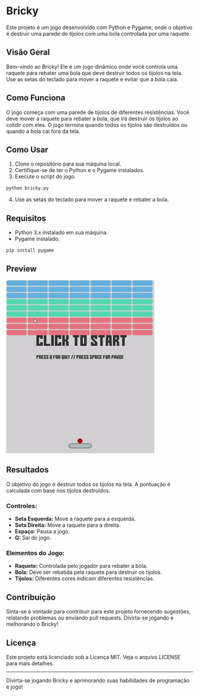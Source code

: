# Bricky

Este projeto é um jogo desenvolvido com Python e Pygame, onde o objetivo é destruir uma parede de tijolos com uma bola controlada por uma raquete.

## Visão Geral

Bem-vindo ao Bricky! Ele é um jogo dinâmico onde você controla uma raquete para rebater uma bola que deve destruir todos os tijolos na tela. Use as setas do teclado para mover a raquete e evitar que a bola caia.

## Como Funciona

O jogo começa com uma parede de tijolos de diferentes resistências. Você deve mover a raquete para rebater a bola, que irá destruir os tijolos ao colidir com eles. O jogo termina quando todos os tijolos são destruídos ou quando a bola cai fora da tela.

## Como Usar

1. Clone o repositório para sua máquina local.
2. Certifique-se de ter o Python e o Pygame instalados.
3. Execute o script do jogo.

```bash
python bricky.py
```

4. Use as setas do teclado para mover a raquete e rebater a bola.

## Requisitos

- Python 3.x instalado em sua máquina.
- Pygame instalado.
  
```bash
pip install pygame
```

## Preview

<img src="Bricky.gif" width="400" alt="Game Preview" >

## Resultados

O objetivo do jogo é destruir todos os tijolos na tela. A pontuação é calculada com base nos tijolos destruídos.

### Controles:

- **Seta Esquerda:** Move a raquete para a esquerda.
- **Seta Direita:** Move a raquete para a direita.
- **Espaço:** Pausa a jogo.
- **Q:** Sai do jogo.

### Elementos do Jogo:

- **Raquete:** Controlada pelo jogador para rebater a bola.
- **Bola:** Deve ser rebatida pela raquete para destruir os tijolos.
- **Tijolos:** Diferentes cores indicam diferentes resistências.

## Contribuição

Sinta-se à vontade para contribuir para este projeto fornecendo sugestões, relatando problemas ou enviando pull requests. Divirta-se jogando e melhorando o Bricky!

## Licença

Este projeto está licenciado sob a Licença MIT. Veja o arquivo LICENSE para mais detalhes.

---

Divirta-se jogando Bricky e aprimorando suas habilidades de programação e jogo!
